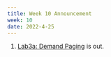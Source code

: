 ```yaml
---
title: Week 10 Announcement
week: 10
date: 2022-4-25
---
```


1. [Lab3a: Demand Paging](https://alfredthiel.gitbook.io/pintosbook/project-description/lab3a-demand-paging) is out.